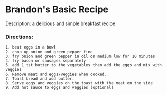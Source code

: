 # Brandon's Basic Recipe

Description: a delicious and simple breakfast recipe

### Directions:

    1. beat eggs in a bowl
    2. chop up onion and green pepper fine
    3. fry onion and green pepper in oil on medium low for 10 minutes
    4. fry bacon or sausages separately
    5. add 1 tst butter to the vegetables then add the eggs and mix with veggies
    6. Remove meat and eggs/veggies when cooked.
    7. Toast bread and add butter.
    8. Serve eggs and veggies on the toast with the meat on the side
    9. Add hot sauce to eggs and veggies (optional)

